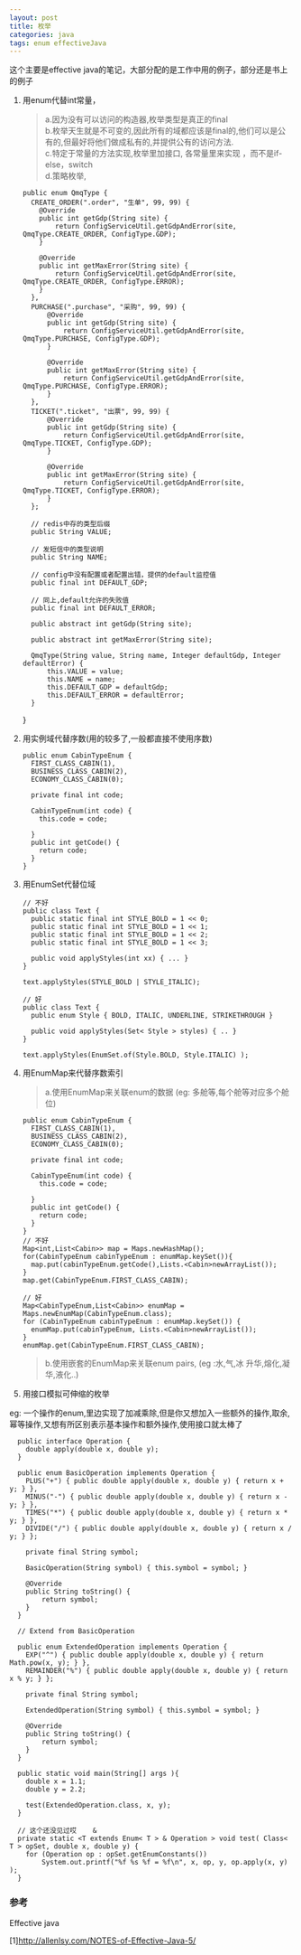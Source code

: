 ```yaml
---
layout: post
title: 枚举
categories: java
tags: enum effectiveJava
---
```


这个主要是effective java的笔记，大部分配的是工作中用的例子，部分还是书上的例子

1.  用enum代替int常量，

    >   a.因为没有可以访问的构造器,枚举类型是真正的final    
    >   b.枚举天生就是不可变的,因此所有的域都应该是final的,他们可以是公有的,但最好将他们做成私有的,并提供公有的访问方法.  
    >   c.特定于常量的方法实现,枚举里加接口, 各常量里来实现 ，而不是if-else，switch  
    >   d.策略枚举,

        public enum QmqType {
          CREATE_ORDER(".order", "生单", 99, 99) {
            @Override
            public int getGdp(String site) {
                return ConfigServiceUtil.getGdpAndError(site, QmqType.CREATE_ORDER, ConfigType.GDP);
            }

            @Override
            public int getMaxError(String site) {
                return ConfigServiceUtil.getGdpAndError(site, QmqType.CREATE_ORDER, ConfigType.ERROR);
            }
          },
          PURCHASE(".purchase", "采购", 99, 99) {
              @Override
              public int getGdp(String site) {
                  return ConfigServiceUtil.getGdpAndError(site, QmqType.PURCHASE, ConfigType.GDP);
              }

              @Override
              public int getMaxError(String site) {
                  return ConfigServiceUtil.getGdpAndError(site, QmqType.PURCHASE, ConfigType.ERROR);
              }
          },
          TICKET(".ticket", "出票", 99, 99) {
              @Override
              public int getGdp(String site) {
                  return ConfigServiceUtil.getGdpAndError(site, QmqType.TICKET, ConfigType.GDP);
              }

              @Override
              public int getMaxError(String site) {
                  return ConfigServiceUtil.getGdpAndError(site, QmqType.TICKET, ConfigType.ERROR);
              }
          };

          // redis中存的类型后缀
          public String VALUE;

          // 发短信中的类型说明
          public String NAME;

          // config中没有配置或者配置出错，提供的default监控值
          public final int DEFAULT_GDP;

          // 同上,default允许的失败值
          public final int DEFAULT_ERROR;

          public abstract int getGdp(String site);

          public abstract int getMaxError(String site);

          QmqType(String value, String name, Integer defaultGdp, Integer defaultError) {
              this.VALUE = value;
              this.NAME = name;
              this.DEFAULT_GDP = defaultGdp;
              this.DEFAULT_ERROR = defaultError;
          }
    }


2.  用实例域代替序数(用的较多了,一般都直接不使用序数)


        public enum CabinTypeEnum {
          FIRST_CLASS_CABIN(1),
          BUSINESS_CLASS_CABIN(2),
          ECONOMY_CLASS_CABIN(0);

          private final int code;

          CabinTypeEnum(int code) {
            this.code = code;

          }
          public int getCode() {
            return code;
          }     
        }
3.  用EnumSet代替位域


        // 不好
        public class Text {
          public static final int STYLE_BOLD = 1 << 0;
          public static final int STYLE_BOLD = 1 << 1;
          public static final int STYLE_BOLD = 1 << 2;
          public static final int STYLE_BOLD = 1 << 3;

          public void applyStyles(int xx) { ... }
        }

        text.applyStyles(STYLE_BOLD | STYLE_ITALIC);

        // 好
        public class Text {
          public enum Style { BOLD, ITALIC, UNDERLINE, STRIKETHROUGH }

          public void applyStyles(Set< Style > styles) { .. }
        }     

        text.applyStyles(EnumSet.of(Style.BOLD, Style.ITALIC) );

4.  用EnumMap来代替序数索引

    >   a.使用EnumMap来关联enum的数据 (eg: 多舱等,每个舱等对应多个舱位)

        public enum CabinTypeEnum {
          FIRST_CLASS_CABIN(1),
          BUSINESS_CLASS_CABIN(2),
          ECONOMY_CLASS_CABIN(0);

          private final int code;

          CabinTypeEnum(int code) {
            this.code = code;

          }
          public int getCode() {
            return code;
          }     
        }   
        // 不好
        Map<int,List<Cabin>> map = Maps.newHashMap();
        for(CabinTypeEnum cabinTypeEnum : enumMap.keySet()){
          map.put(cabinTypeEnum.getCode(),Lists.<Cabin>newArrayList());
        }
        map.get(CabinTypeEnum.FIRST_CLASS_CABIN);

        // 好
        Map<CabinTypeEnum,List<Cabin>> enumMap = Maps.newEnumMap(CabinTypeEnum.class);
        for (CabinTypeEnum cabinTypeEnum : enumMap.keySet()) {
          enumMap.put(cabinTypeEnum, Lists.<Cabin>newArrayList());
        }
        enumMap.get(CabinTypeEnum.FIRST_CLASS_CABIN);

    >   b.使用嵌套的EnumMap来关联enum pairs, (eg :水,气,冰  升华,熔化,凝华,液化..)

5.  用接口模拟可伸缩的枚举

eg: 一个操作的enum,里边实现了加减乘除,但是你又想加入一些额外的操作,取余,幂等操作,又想有所区别表示基本操作和额外操作,使用接口就太棒了

      public interface Operation {
        double apply(double x, double y);
      }

      public enum BasicOperation implements Operation {
        PLUS("+") { public double apply(double x, double y) { return x + y; } },
        MINUS("-") { public double apply(double x, double y) { return x - y; } },
        TIMES("*") { public double apply(double x, double y) { return x * y; } },
        DIVIDE("/") { public double apply(double x, double y) { return x / y; } };

        private final String symbol;

        BasicOperation(String symbol) { this.symbol = symbol; }

        @Override
        public String toString() {
            return symbol;
        }
      }

      // Extend from BasicOperation

      public enum ExtendedOperation implements Operation {
        EXP("^") { public double apply(double x, double y) { return Math.pow(x, y); } },
        REMAINDER("%") { public double apply(double x, double y) { return x % y; } };

        private final String symbol;

        ExtendedOperation(String symbol) { this.symbol = symbol; }

        @Override
        public String toString() {
            return symbol;
        }
      }

      public static void main(String[] args ){
        double x = 1.1;
        double y = 2.2;

        test(ExtendedOperation.class, x, y);
      }

      // 这个还没见过哎    &
      private static <T extends Enum< T > & Operation > void test( Class< T > opSet, double x, double y) {
        for (Operation op : opSet.getEnumConstants())
            System.out.printf("%f %s %f = %f\n", x, op, y, op.apply(x, y) );
      }

### 参考

Effective java

[1]<http://allenlsy.com/NOTES-of-Effective-Java-5/>
